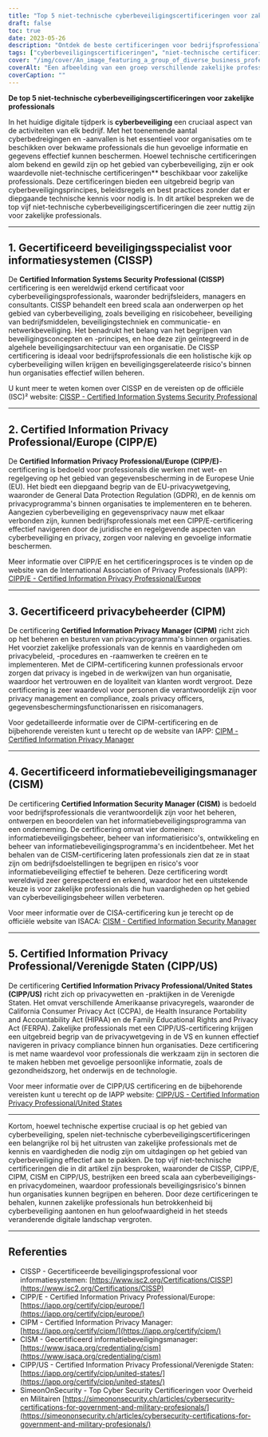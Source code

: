 ```yaml
---
title: "Top 5 niet-technische cyberbeveiligingscertificeringen voor zakelijke professionals"
draft: false
toc: true
date: 2023-05-26
description: "Ontdek de beste certificeringen voor bedrijfsprofessionals om hun vaardigheden op het gebied van cyberbeveiliging te verbeteren en gevoelige gegevens te beschermen."
tags: ["cyberbeveiligingscertificeringen", "niet-technische certificeringen", "zakelijke professionals", "informatiebeveiliging", "privacybeheer", "cyberbeveiligingsvaardigheden", "gegevensbescherming", "certificeringsprogramma's", "CISSP", "CIPP E", "CIPM", "CISM", "CIPP VS", "veiligheidsbeheer", "privacyregels", "naleving", "risicobeheer", "informatieprivacy", "bedrijfsbeveiliging", "gegevensprivacy"]
cover: "/img/cover/An_image_featuring_a_group_of_diverse_business_professional.png"
coverAlt: "Een afbeelding van een groep verschillende zakelijke professionals die samenwerken op een digitaal platform met slotpictogrammen die cyberbeveiliging symboliseren."
coverCaption: ""
---
```


**De top 5 niet-technische cyberbeveiligingscertificeringen voor zakelijke professionals**

In het huidige digitale tijdperk is **cyberbeveiliging** een cruciaal aspect van de activiteiten van elk bedrijf. Met het toenemende aantal cyberbedreigingen en -aanvallen is het essentieel voor organisaties om te beschikken over bekwame professionals die hun gevoelige informatie en gegevens effectief kunnen beschermen. Hoewel technische certificeringen alom bekend en gewild zijn op het gebied van cyberbeveiliging, zijn er ook waardevolle niet-technische certificeringen** beschikbaar voor zakelijke professionals. Deze certificeringen bieden een uitgebreid begrip van cyberbeveiligingsprincipes, beleidsregels en best practices zonder dat er diepgaande technische kennis voor nodig is. In dit artikel bespreken we de top vijf niet-technische cyberbeveiligingscertificeringen die zeer nuttig zijn voor zakelijke professionals.

______

## 1. Gecertificeerd beveiligingsspecialist voor informatiesystemen (CISSP)

De **Certified Information Systems Security Professional (CISSP)** certificering is een wereldwijd erkend certificaat voor cyberbeveiligingsprofessionals, waaronder bedrijfsleiders, managers en consultants. CISSP behandelt een breed scala aan onderwerpen op het gebied van cyberbeveiliging, zoals beveiliging en risicobeheer, beveiliging van bedrijfsmiddelen, beveiligingstechniek en communicatie- en netwerkbeveiliging. Het benadrukt het belang van het begrijpen van beveiligingsconcepten en -principes, en hoe deze zijn geïntegreerd in de algehele beveiligingsarchitectuur van een organisatie. De CISSP certificering is ideaal voor bedrijfsprofessionals die een holistische kijk op cyberbeveiliging willen krijgen en beveiligingsgerelateerde risico's binnen hun organisaties effectief willen beheren.

U kunt meer te weten komen over CISSP en de vereisten op de officiële (ISC)² website: [CISSP - Certified Information Systems Security Professional](https://www.isc2.org/Certifications/CISSP)

______

## 2. Certified Information Privacy Professional/Europe (CIPP/E)

De **Certified Information Privacy Professional/Europe (CIPP/E)**-certificering is bedoeld voor professionals die werken met wet- en regelgeving op het gebied van gegevensbescherming in de Europese Unie (EU). Het biedt een diepgaand begrip van de EU-privacywetgeving, waaronder de General Data Protection Regulation (GDPR), en de kennis om privacyprogramma's binnen organisaties te implementeren en te beheren. Aangezien cyberbeveiliging en gegevensprivacy nauw met elkaar verbonden zijn, kunnen bedrijfsprofessionals met een CIPP/E-certificering effectief navigeren door de juridische en regelgevende aspecten van cyberbeveiliging en privacy, zorgen voor naleving en gevoelige informatie beschermen.

Meer informatie over CIPP/E en het certificeringsproces is te vinden op de website van de International Association of Privacy Professionals (IAPP): [CIPP/E - Certified Information Privacy Professional/Europe](https://iapp.org/certify/cipp/europe/)

______

## 3. Gecertificeerd privacybeheerder (CIPM)

De certificering **Certified Information Privacy Manager (CIPM)** richt zich op het beheren en besturen van privacyprogramma's binnen organisaties. Het voorziet zakelijke professionals van de kennis en vaardigheden om privacybeleid, -procedures en -raamwerken te creëren en te implementeren. Met de CIPM-certificering kunnen professionals ervoor zorgen dat privacy is ingebed in de werkwijzen van hun organisatie, waardoor het vertrouwen en de loyaliteit van klanten wordt vergroot. Deze certificering is zeer waardevol voor personen die verantwoordelijk zijn voor privacy management en compliance, zoals privacy officers, gegevensbeschermingsfunctionarissen en risicomanagers.

Voor gedetailleerde informatie over de CIPM-certificering en de bijbehorende vereisten kunt u terecht op de website van IAPP: [CIPM - Certified Information Privacy Manager](https://iapp.org/certify/cipm/)

______

## 4. Gecertificeerd informatiebeveiligingsmanager (CISM)

De certificering **Certified Information Security Manager (CISM)** is bedoeld voor bedrijfsprofessionals die verantwoordelijk zijn voor het beheren, ontwerpen en beoordelen van het informatiebeveiligingsprogramma van een onderneming. De certificering omvat vier domeinen: informatiebeveiligingsbeheer, beheer van informatierisico's, ontwikkeling en beheer van informatiebeveiligingsprogramma's en incidentbeheer. Met het behalen van de CISM-certificering laten professionals zien dat ze in staat zijn om bedrijfsdoelstellingen te begrijpen en risico's voor informatiebeveiliging effectief te beheren. Deze certificering wordt wereldwijd zeer gerespecteerd en erkend, waardoor het een uitstekende keuze is voor zakelijke professionals die hun vaardigheden op het gebied van cyberbeveiligingsbeheer willen verbeteren.

Voor meer informatie over de CISA-certificering kun je terecht op de officiële website van ISACA: [CISM - Certified Information Security Manager](https://www.isaca.org/credentialing/cism)

______

## 5. Certified Information Privacy Professional/Verenigde Staten (CIPP/US)

De certificering **Certified Information Privacy Professional/United States (CIPP/US)** richt zich op privacywetten en -praktijken in de Verenigde Staten. Het omvat verschillende Amerikaanse privacyregels, waaronder de California Consumer Privacy Act (CCPA), de Health Insurance Portability and Accountability Act (HIPAA) en de Family Educational Rights and Privacy Act (FERPA). Zakelijke professionals met een CIPP/US-certificering krijgen een uitgebreid begrip van de privacywetgeving in de VS en kunnen effectief navigeren in privacy compliance binnen hun organisaties. Deze certificering is met name waardevol voor professionals die werkzaam zijn in sectoren die te maken hebben met gevoelige persoonlijke informatie, zoals de gezondheidszorg, het onderwijs en de technologie.

Voor meer informatie over de CIPP/US certificering en de bijbehorende vereisten kunt u terecht op de IAPP website: [CIPP/US - Certified Information Privacy Professional/United States](https://iapp.org/certify/cipp/united-states/)

______

Kortom, hoewel technische expertise cruciaal is op het gebied van cyberbeveiliging, spelen niet-technische cyberbeveiligingscertificeringen een belangrijke rol bij het uitrusten van zakelijke professionals met de kennis en vaardigheden die nodig zijn om uitdagingen op het gebied van cyberbeveiliging effectief aan te pakken. De top vijf niet-technische certificeringen die in dit artikel zijn besproken, waaronder de CISSP, CIPP/E, CIPM, CISM en CIPP/US, bestrijken een breed scala aan cyberbeveiligings- en privacydomeinen, waardoor professionals beveiligingsrisico's binnen hun organisaties kunnen begrijpen en beheren. Door deze certificeringen te behalen, kunnen zakelijke professionals hun betrokkenheid bij cyberbeveiliging aantonen en hun geloofwaardigheid in het steeds veranderende digitale landschap vergroten.

______

## Referenties

- CISSP - Gecertificeerde beveiligingsprofessional voor informatiesystemen: [https://www.isc2.org/Certifications/CISSP](https://www.isc2.org/Certifications/CISSP)
- CIPP/E - Certified Information Privacy Professional/Europe: [https://iapp.org/certify/cipp/europe/](https://iapp.org/certify/cipp/europe/)
- CIPM - Certified Information Privacy Manager: [https://iapp.org/certify/cipm/](https://iapp.org/certify/cipm/)
- CISM - Gecertificeerd informatiebeveiligingsmanager: [https://www.isaca.org/credentialing/cism](https://www.isaca.org/credentialing/cism)
- CIPP/US - Certified Information Privacy Professional/Verenigde Staten: [https://iapp.org/certify/cipp/united-states/](https://iapp.org/certify/cipp/united-states/)
- SimeonOnSecurity - Top Cyber Security Certificeringen voor Overheid en Militairen [https://simeononsecurity.ch/articles/cybersecurity-certifications-for-government-and-military-profesionals/](https://simeononsecurity.ch/articles/cybersecurity-certifications-for-government-and-military-profesionals/)
